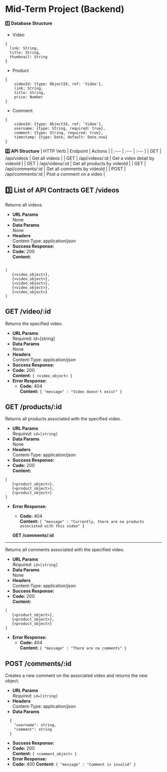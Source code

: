 # Mid-Term Project (Backend)

**1️⃣ Database Structure**
* Video
```
{
  link: String,
  title: String,
  thumbnail: String
}
```

* Product
```
{
    videoId: {type: ObjectId, ref: 'Video'},
    link: String,
    title: String,
    price: Number
}
```

* Comment
```
{
    videoId: {type: ObjectId, ref: 'Video'},
    username: {type: String, required: true},
    comment: {type: String, required: true},
    timestamp: {type: Date, default: Date.now}
}
```

**2️⃣ API Structure**
| HTTP Verb    | Endpoint           | Actions                          |
| :---         | :---               | :---                             |
| GET          | /api/videos        | Get all videos                   |
| GET          | /api/videos/:id    | Get a video detail by videoId    |
| GET          | /api/videos/:id    | Get all products by videoId      |
| GET          | /api/comments/:id  | Get all comments by videoId      |
| POST         | /api/comments/:id  | Post a comment on a video        |

**3️⃣ List of API Contracts**
**GET /videos**
----
  Returns all videos.
* **URL Params**  
  None
* **Data Params**  
  None
* **Headers**  
  Content-Type: application/json  
* **Success Response:**  
* **Code:** 200  
  **Content:**  
```

[
   {<video_object>},
   {<video_object>},
   {<video_object>},
   {<video_object>},
   {<video_object>}
]
```

**GET /video/:id**
----
  Returns the specified video.
* **URL Params**  
  Required: id=[string]
* **Data Params**  
  None
* **Headers**  
  Content-Type: application/json  
* **Success Response:** 
* **Code:** 200  
  **Content:**  `{ <video_object> }` 
* **Error Response:**  
  * **Code:** 404  
  **Content:** `{ "message" : "Video doesn't exist" }`

**GET /products/:id**
----
  Returns all products associated with the specified video.
* **URL Params**  
  *Required:* `id=[string]`
* **Data Params**  
  None
* **Headers**  
  Content-Type: application/json  
* **Success Response:**  
* **Code:** 200  
  **Content:**  
```
[
   {<product_object>},
   {<product_object>},
   {<product_object>}
]
```
* **Error Response:**  
  * **Code:** 404  
  **Content:** `{ "message" : "Currently, there are no products associated with this video" }`

  **GET /comments/:id**
----
  Returns all comments associated with the specified video.
* **URL Params**  
  *Required:* `id=[string]`
* **Data Params**  
  None
* **Headers**  
  Content-Type: application/json  
* **Success Response:**  
* **Code:** 200  
  **Content:**  
```
[
   {<product_object>},
   {<product_object>},
   {<product_object>}
]
```
* **Error Response:**  
  * **Code:** 404  
  **Content:** `{ "message" : "There are no comments" }`

**POST /comments/:id**
----
  Creates a new comment on the associated video and returns the new object.
* **URL Params**  
  *Required:* `id=[string]`
* **Headers**  
  Content-Type: application/json  
* **Data Params**  
```
  {
    "username": string,
    "comment": string
  }
```
* **Success Response:**  
* **Code:** 200  
  **Content:**  `{ <comment_object> }`
* **Error Response:**  
* **Code:** 400 
**Content:** `{ "message" : "Comment is invalid" }`
